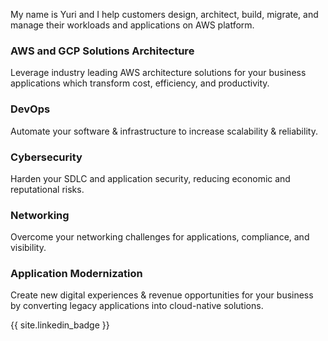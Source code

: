 My name is Yuri and I help customers design, architect, build, migrate, and manage their workloads and applications on AWS platform.

### AWS and GCP Solutions Architecture

Leverage industry leading AWS architecture solutions for your business applications which transform cost, efficiency, and productivity.

### DevOps

Automate your software & infrastructure to increase scalability & reliability.

### Cybersecurity

Harden your SDLC and application security, reducing economic and reputational risks.

### Networking

Overcome your networking challenges for applications, compliance, and visibility.

### Application Modernization

Create new digital experiences & revenue opportunities for your business by converting legacy applications into cloud-native solutions.

{{ site.linkedin_badge }}
